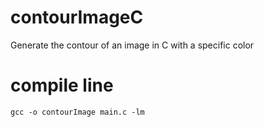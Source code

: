 # contourImageC
Generate the contour of an image in C with a specific color

# compile line
```
gcc -o contourImage main.c -lm
```